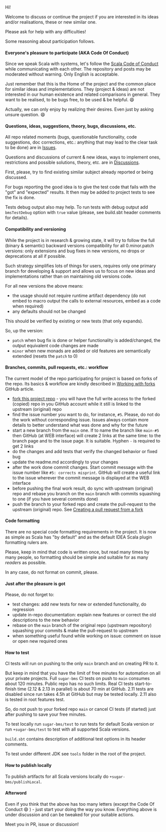 Hi! 

Welcome to discuss or continue the project if you are interested in its ideas and/or realisations, these or new similar one.

Please ask for help with any difficulties!

Some reasoning about participation follows.

#### Everyone's pleasure to participate (AKA Code Of Conduct)
Since we speak Scala with systems, let's follow the [Scala Code of Conduct](https://www.scala-lang.org/conduct/) 
while communicating with each other. The repository and posts may be moderated without warning. Only English is acceptable.

Just remember that this is the Home of the project and the common place for similar ideas and implementations. 
They (project & ideas) are not interested in our human existence and related comparisons in general. 
They want to be realised, to be bugs free, to be used & be helpful. :smile:

Actually, we can only enjoy by realizing their desires. Even just by asking unsure question. :smile:

#### Questions, ideas, suggestions, theory, bugs, discussions, etc.
All repo related moments (bugs, questionable functionality, code suggestions, doc corrections, etc.: anything that may lead 
to the clear task to be done) are in [Issues](https://github.com/SerhiyShamshetdinov/sugar-bms/issues). 

Questions and discussions of current & new ideas, ways to implement ones, restrictions and possible solutions, theory, etc. 
are in [Discussions](https://github.com/SerhiyShamshetdinov/sugar-bms/discussions).

First, please, try to find existing similar subject already reported or being discussed.   

For bugs reporting the good idea is to give the test code that fails with the "got" and "expected" results. 
It then may be added to project tests to see the fix is done. 

Tests debug output also may help. To run tests with debug output add `bmsTestDebug` option with `true` value 
(please, see build.sbt header comments for details).    

#### Compatibility and versioning
While the project is in research & growing state, it will try to follow the full (binary & semantic) backward 
versions compatibility for all 0.minor.patch versions: only extensions and bug fixes in new versions, no drops or deprecations 
at all if possible. 

Such strategy simplifies lots of things for users, requires only one primary branch for developing & support and allows us
to focus on new ideas and implementations rather than on maintaining old versions code.

For all new versions the above means:
- the usage should not require runtime artifact dependency (do not embed to macro output the calls to external resources, 
  embed as a code when required)
- any defaults should not be changed

This should be verified by existing or new tests (that only expands). 

So, up the version:
- `patch` when bug fix is done or helper functionality is added/changed, the output equivalent code changes are made
- `minor` when new monads are added or old features are semantically extended (resets the `patch` to 0)

#### Branches, commits, pull requests, etc.: workflow 
The current model of the repo participating for project is based on forks of the repo. Its basics & workflow are kindly 
described in [Working with forks](https://docs.github.com/en/github/collaborating-with-pull-requests/working-with-forks) 
GitHub article.

- [fork this project repo](https://docs.github.com/en/get-started/quickstart/fork-a-repo) - you will have the full 
  write access to the forked (copied) repo in you GitHub account while it still is linked to the upstream (original) repo 
- find the issue number you want to do, for instance, `#5`. Please, do not do the work without corresponding issue.
  Issues always contain more details to better understand what was done and why for the future
- start a new branch from the `main` one. If to name the branch like `main-#5` then GitHub (at WEB interface) will create 
  2 links at the same time: to the branch page and to the issue page. It is suitable. Hyphen `-` is required to get 2 links 
- do the changes and add tests that verify the changed behavior or fixed bug
- update the readme.md accordingly to your changes
- after the work done commit changes. Start commit message with the issue number like `#5: corrects misprint`.
  GitHub will create a useful link to the issue wherever the commit message is displayed at the WEB interface
- before pushing the final work result, do sync with upstream (original) repo and rebase you branch on the `main` branch with 
  commits squashing to one (if you have several commits done)
- push the branch to your forked repo and create the pull-request to the upstream (original) repo. See 
  [Creating a pull request from a fork](https://docs.github.com/en/github/collaborating-with-pull-requests/proposing-changes-to-your-work-with-pull-requests/creating-a-pull-request-from-a-fork)

#### Code formatting
There are no special code formatting requirements in the project. 
It is now as simple as Scala has "by default" and as the default IDEA Scala plugin formatting rulers are.  

Please, keep in mind that code is written once, but read many times by many people, 
so formatting should be simple and suitable for as many *readers* as possible.

In any case, do not format on commit, please.

#### Just after the pleasure is got
Please, do not forget to:
- test changes: add new tests for new or extended functionality, do regression
- update in-repo documentation: explain new features or correct the old descriptions to the new behavior
- rebase on the `main` branch of the original repo (upstream repository) squashing your commits & make the pull-request to upstream
- when something useful found while working on issue: comment on issue or open new required ones  

#### How to test
CI tests will run on pushing to the only `main` branch and on creating PR to it.

But keep in mind that you have the limit of free minutes for automation on all your private projects. 
Full `sugar-bms` CI tests on push to `main` consumes about 120 minutes. Public repo has no such limits. 
Real CI tests start-to-finish time (2.12 & 2.13 in parallel) is about 70 min at GitHub. 
2.11 tests are disabled since run takes 4.5h at GitHub but may be tested locally. 2.11 also is tested in root features test.

So, do not push to your forked repo `main` or cancel CI tests (if started) just after pushing to save your free minutes.

To test locally run `sugar-bms/test` to run tests for default Scala version or run `+sugar-bms/test` to test with all supported Scala versions.

`build.sbt` contains description of additional test options in its header comments. 

To test under different JDK see `tools` folder in the root of the project.

#### How to publish locally
To publish artifacts for all Scala versions locally do `+sugar-bms/publishLocal`.

#### Afterword
Even if you think that the above has too many letters (except the Code Of Conduct :smile: ) - just start your doing the way you know.
Everything above is under discussion and can be tweaked for your suitable actions.

Meet you in PR, issue or discussion!
